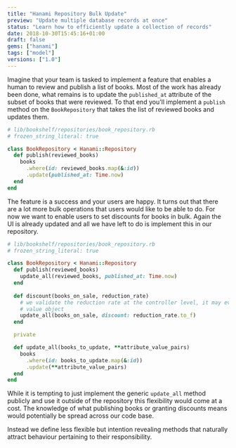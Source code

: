 ```yaml
---
title: "Hanami Repository Bulk Update"
preview: "Update multiple database records at once"
status: "Learn how to efficiently update a collection of records"
date: 2018-10-30T15:45:16+01:00
draft: false
gems: ["hanami"]
tags: ["model"]
versions: ["1.0"]
---
```


Imagine that your team is tasked to implement a feature that enables a human to
review and publish a list of books. Most of the work has already been done, what
remains is to update the `published_at` attribute of the subset of books that
were reviewed. To that end you'll implement a `publish` method on the
`BookRepository` that takes the list of reviewed books and updates them.

```ruby
# lib/bookshelf/repositories/book_repository.rb
# frozen_string_literal: true

class BookRepository < Hanami::Repository
  def publish(reviewed_books)
    books
      .where(id: reviewed_books.map(&:id))
      .update(published_at: Time.now)
  end
end
```

The feature is a success and your users are happy. It turns out that there are
a lot more bulk operations that users would like to be able to do. For now we
want to enable users to set discounts for books in bulk. Again the UI is already
updated and all we have left to do is implement this in our repository.

```ruby
# lib/bookshelf/repositories/book_repository.rb
# frozen_string_literal: true

class BookRepository < Hanami::Repository
  def publish(reviewed_books)
    update_all(reviewed_books, published_at: Time.now)
  end
  
  def discount(books_on_sale, reduction_rate)
    # we validate the reduction rate at the controller level, it may even be a
    # value object
    update_all(books_on_sale, discount: reduction_rate.to_f)
  end

  private

  def update_all(books_to_update, **attribute_value_pairs)
    books
      .where(id: books_to_update.map(&:id))
      .update(**attribute_value_pairs)
  end
end
```

While it is tempting to just implement the generic `update_all` method publicly
and use it outside of the repository this flexibility would come at a cost. The
knowledge of what publishing books or granting discounts means would potentially
be spread across our code base.

Instead we define less flexible but intention revealing methods that naturally
attract behaviour pertaining to their responsibility.
